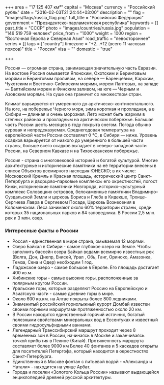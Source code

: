 +++
area = "17 125 407 км²"
capital = "Москва"
currency = "Российский рубль"
date = "2016-02-03T21:24:44+03:00"
description = ""
flag = "images/flags/russia_flag.png"
full_title = "Российская Федерация"
government = "Президентско-парламентская республика"
keywords = []
past_title = "СССР"
photo = "images/countries/russia.jpg"
population = "146 519 759 человек"
price_from = "1000"
weight = 1000
region = "Восточная Европа и Северная Азия"
road_traffic = "левостороннее"
series = []
tags = ["country"]
timezone = "+2…+12 (всего 11 часовых поясов)"
title = "Россия"
visa = ""
domestic = "true"

+++

Россия — огромная страна, занимающая значительную часть Евразии. На востоке Россия омывается Японским, Охотским и Беринговым морями и Беринговым проливом, на севере — Баренцевым, Карским, Чукотским и Восточно-Сибирским морями, морем Лаптевых, на западе — Балтийским морем и Финским заливом, на юге — Черным и Азовским морями. На суше она граничит со множеством стран.

Климат варьируется от умеренного до арктическо-континентального. На юге, на побережье Черного моря, зима короткая и прохладная, а в Сибири — длинная и очень морозная. Лето может быть жарким в степных районах и прохладным на арктическом побережье. Большая часть России шесть месяцев в году покрыта снегом. Погода обычно суровая и непредсказуемая. Среднегодовая температура на европейской части России составляет 0 °C, в Сибири — ниже. Уровень осадков варьируется от низкого до умеренного в большей части страны, больше всего осадков выпадает в северо-западной части России, на Северном Кавказе и на Тихоокеанском побережье.

Россия - страна с многовековой историей и богатой культурой. Многие архитектурные и исторические памятники на её территории внесены в список Объектов всемирного наследия ЮНЕСКО; в их числе: Московский Кремль и Красная площадь, исторический центр Санкт-Петербурга и дворцово–парковые комплексы его окрестностей, погост Кижи, исторические памятники Новгорода, историко–культурный комплекс Соловецких островов, белокаменные памятники Владимиро–Суздальской Земли и церковь Бориса и Глеба в Кидекше, Троице-Сергиева Лавра в Сергиевом Посаде, Церковь Вознесения в Коломенском. Леса занимают около 60% территории страны, среди которых 35 национальных парков и 84 заповедника. В России 2,5 млн. рек и 3 млн. озер.


### Интересные факты о России
- Россия - единственная в мире страна, омываемая 12 морями.
- Озеро Байкал в Сибири - самое глубокое озеро на Земле. Чтобы заполнить бассейн озера Байкал водами всемирно известных рек (Волга, Дон, Днепр, Енисей, Урал , Обь, Ганг, Ориноко, Амазонка, Темза, Сена и Одер) необходим 1 год.
- Ладожское озеро - самое большое в Европе. Его площадь достигает 400 кв.м.
- Хибинские горы - самые высокие горы, расположенные за полярным кругом России.
- Уральские горы, которые разделяют Россию на Европейскую и Азиатскую части - самые древние горы в мире.
- Около 600 кв.км. на Алтае покрыты более 800 ледниками.
- Знаменитый российский горнолыжный курорт Домбай известен своими горными маршрутами протяженностью около 20 км.
- В России находится единственный горячий источник, богатый полезными свойствами минеральных вод в Ессентуках и известный своими гидросульфидными ваннами.
- Легендарный Транссибирский маршрут проходит через 8 временных зон в России, начинаясь в Москве и заканчиваясь точкой прибытия в Пекине (Китай). Протяженность маршрута составляет более 9000 км Более 40 фонтанов и 5 каскадов открыты для посетителей Петергофа, который находится в окрестностях Санкт-Петербурга.
- Единственный в Москве фонтан с питьевой водой - «Александр и Натали» - находится на улице Арбат.
- Города и поселки «Золотого Кольца России» называют выдающейся энциклопедией древней русской архитектуры.